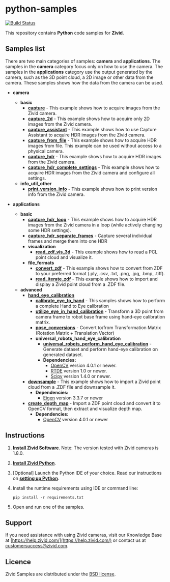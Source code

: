 # python-samples

[![Build Status][ci-badge]][ci-url]

This repository contains **Python** code samples for **Zivid**.

## Samples list

There are two main categories of samples: **camera** and **applications**. The samples in the **camera** category focus only on how to use the camera. The samples in the **applications** category use the output generated by the camera, such as the 3D point cloud, a 2D image or other data from the camera. These samples shows how the data from the camera can be used.

- **camera**
  - **basic**
    - [**capture**][capture-url] - This example shows how to acquire images from the Zivid camera.
    - [**capture_2d**][capture_2d-url] - This example shows how to acquire only 2D images from the Zivid camera.
    - [**capture_assistant**][capture_assistant-url] - This example shows how to use Capture Assistant to acquire HDR images from the Zivid camera.
    - [**capture_from_file**][capture_from_file-url] - This example shows how to acquire HDR images from file. This example can be used without access to a physical camera.
    - [**capture_hdr**][capture_hdr-url] - This example shows how to acquire HDR images from the Zivid camera.
    - [**capture_hdr_complete_settings**][capture_hdr_complete_settings-url] - This example shows how to acquire HDR images from the Zivid camera and configure all settings.
  - **info_util_other**
    - [**print_version_info**][print_version_info-url] - This example shows how to print version info from the Zivid camera.

- **applications**
  - **basic**
    - [**capture_hdr_loop**][capture_hdr_loop-url] - This example shows how to acquire HDR images from the Zivid camera in a loop (while actively changing some HDR settings).
    - [**capture_hdr_separate_frames**][capture_hdr_separate_frames-url] - Capture several individual frames and merge them into one HDR
    - **visualization**
      - [**read_zdf_vis_3d**][read_zdf_vis_3d-url] - This example shows how to read a PCL point cloud and visualize it.
    - **file_formats**
      - [**convert_zdf**][convert_zdf-url] - This example shows how to convert from ZDF to your preferred format (.ply, .csv, .txt, .png, .jpg, .bmp, .tiff).
      - [**read_iterate_zdf**][read_iterate_zdf-url] - This example shows how to import and display a Zivid point cloud from a .ZDF file.
  - **advanced**
    - [**hand_eye_calibration**][hand_eye_calibration-url]
      - [**calibrate_eye_to_hand**][calibrate_eye_to_hand-url] - This samples shows how to perform a complete Hand to Eye calibration
      - [**utilize_eye_in_hand_calibration**][utilize_eye_in_hand_calibration-url] - Transform a 3D point from camera frame to robot base frame using hand-eye calibration matrix.
      - [**pose_conversions**][pose_conversions-url] - Convert to/from Transformation Matrix (Rotation Matrix + Translation Vector)
      - **universal_robots_hand_eye_calibration**
        - [**universal_robots_perform_hand_eye_calibration**][ur_perform_hand_eye_calibration-url] - Generate dataset and perform hand-eye calibration on generated dataset.
        - **Dependencies:**
          - [OpenCV](https://opencv.org/) version 4.0.1 or newer.
          - [RTDE][rtde_guide-url] version 1.0 or newer.
          - [Scipy](https://www.scipy.org/) version 1.4.0 or newer.
    - [**downsample**][downsample-url]  - This example shows how to import a Zivid point cloud from a .ZDF file and downsample it.
      - **Dependencies:**
        - [Eigen](http://eigen.tuxfamily.org/) version 3.3.7 or newer
    - [**create_depth_map**][create_depth_map-url] - Import a ZDF point cloud and convert it to OpenCV format, then extract and visualize depth map.
      - **Dependencies:**
        - [OpenCV](https://opencv.org/) version 4.0.1 or newer

## Instructions

1. [**Install Zivid Software**](https://www.zivid.com/downloads).
Note: The version tested with Zivid cameras is 1.8.0.

2. [**Install Zivid Python**](https://github.com/zivid/zivid-python).

3. [Optional] Launch the Python IDE of your choice. Read our instructions on [**setting up Python**](https://zivid.atlassian.net/wiki/spaces/ZividKB/pages/427556/Setting+up+Python).

4. Install the runtime requirements using IDE or command line:

       pip install -r requirements.txt

5. Open and run one of the samples.

## Support
If you need assistance with using Zivid cameras, visit our Knowledge Base at [https://help.zivid.com/](https://help.zivid.com/) or contact us at [customersuccess@zivid.com](mailto:customersuccess@zivid.com).

## Licence
Zivid Samples are distributed under the [BSD license](source/LICENSE).

[ci-badge]: https://img.shields.io/azure-devops/build/zivid-devops/376f5fda-ba80-4d6c-aaaa-cbcd5e0ad6c0/2/master.svg
[ci-url]: https://dev.azure.com/zivid-devops/python-samples/_build/latest?definitionId=2&branchName=master

[capture-url]: source/camera/basic/capture.py
[capture_2d-url]: source/camera/basic/capture_2d.py
[capture_assistant-url]: source/camera/basic/capture_assistant.py
[capture_from_file-url]: source/camera/basic/capture_from_file.py
[capture_hdr-url]: source/camera/basic/capture_hdr.py
[capture_hdr_complete_settings-url]: source/camera/basic/capture_hdr_complete_settings.py
[print_version_info-url]: source/camera/info_util_other/print_version_info.py
[capture_hdr_loop-url]: source/applications/basic/capture_hdr_loop.py
[capture_hdr_separate_frames-url]: source/applications/basic/capture_hdr_separate_frames.py
[read_zdf_vis_3d-url]: source/applications/basic/visualization/read_zdf_vis_3d.py
[convert_zdf-url]: source/applications/basic/file_formats/convert_zdf.py
[read_iterate_zdf-url]: source/applications/basic/file_formats/read_iterate_zdf.py
[hand_eye_calibration-url]: source/applications/advanced/hand_eye_calibration
[calibrate_eye_to_hand-url]: source/applications/advanced/hand_eye_calibration/calibrate_eye_to_hand.py
[utilize_eye_in_hand_calibration-url]: source/applications/advanced/hand_eye_calibration/utilize_eye_in_hand_calibration.py
[pose_conversions-url]: source/applications/advanced/hand_eye_calibration/pose_conversions.py
[ur_perform_hand_eye_calibration-url]: source/applications/advanced/hand_eye_calibration/ur_hand_eye_calibration/universal_robots_perform_hand_eye_calibration.py
[rtde_guide-url]: https://www.universal-robots.com/how-tos-and-faqs/how-to/ur-how-tos/real-time-data-exchange-rtde-guide-22229/
[downsample-url]: source/applications/advanced/downsample.py
[create_depth_map-url]: source/applications/advanced/create_depth_map.py
